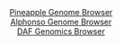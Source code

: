 <div id="Pineapple_Genome_Browser" align="center">
  <a href="https://igv.org/app/?sessionURL=blob:zZJdT9swFIb_iyXQJqWJnTTNh4SmwtquKoxCCV1BKHISJ_Xq2KntpkDV_z6DNu2GSfRi0yRf2Ef.eM_jZwdaIhUVHMTAtZFvIwQsoJZiO8N1w8hXXBMF4hIzRSwgSUkk4TkB8Q6UWGmcXJ.bk0utGxU7DtVNp8a8ErbybFzjZ8HxVtm5qJ0zwRjOhMRaSOWcStwKh1ZtZ0sy3DS2eduzfafAGjuYNUvBlXAawqt0a.5Lf5XSinBRk7TeME1fA6Qmj8lY2CX.1J_P.nlOlJqQp3Fx0p.M.7feILkb9c7ukssv86Q3P57RimO9keTk.cg97Rebb0XY1PiRSTRdLK.mi.HN.YQkR97n48FjQyVRJyhAoRf6QS8waCgvyOP_1LUZ9MDOL0cZDgclgYNgFHX9hA2mq..zKqPJ4s2.Q7C3ABP5xpgA8qUMYgQtD_Ys3.11XqYotCCMDB0pKIjvHyygJc5XZvv9DuinxvgCFFlvXtWxgJAFkSDuRBAGKIpcvxt0YRShvbUDG8n.Htphch0F0O27bi8tKdNG5iJVvFE25txu89Kung9kuWrz7tXQ8y796UXZ3h65w_HY0.3oRa4FGf.BpwXM869faJp9T6p_Yt57gtg6O1S3dWmohCxHN8HZhMwMGa3PYdjcrMvxVq_eRPQi02F4SiFrrM1.UzHLn9a1WFLMtSm0VNGMMqqf5oak2IIYuZ6RF.SCCWMjkFX2AVrQQj78.FtSb_.w_wE-">Pineapple Genome Browser</a>
</div>
<div id="Alphonso_Genome_Browser" align="center">
  <a href="https://igv.org/app/?sessionURL=blob:zZJdb5swGIX_i6VWm0T4MAECUjXRNm3TtF1HRNMPVciAIV7BJraBfCj_fW61aTer1FxsmuQL.9Vrv.ccP1vQYS4IoyAAULcc3bKABsSC9TNUNxW.QTUWIChQJbAGOC4wxzTDINiCAgmJ4uhK3VxI2YjAMIhsBjWiJdOFraMabRhFvdAzVhsnrKpQyjiSjAvjmKOOGaTsBj1OUdPoaratO0aOJDJQ1SwYFcxoMC2TXr2X_ColJaasxkndVpK8CUiUHqUx1wv0JZzPwizDQkzxepIfhdNJeGeP48dz9.Qx_noxj9354YyUFMmW46PV8NzdROMDeNYvJ5P4sruIwvX67r6OVOnh.sA.PRyvGsKxOLI8a2SPHM99DYfQHK_.J99qkT2942uPDf2pb67C6Pt9O7yNozbN0FQ578x3nO80ULGsVTSAbMG9wDI123Q1B7qD16010kzTV_lwRkDw9KwByVH2otqftkCuG8UMEHjZvuGjAcZzzEEw8E3Ts3wfOkNvaPq.tdO2oOXV3wv3LI58z4QhhG5SkEoqoPNE0EboiFK9ywq93OyZ5kn62L0sNxYiL.vIfvh2PMPNOb049WT5xyyh8q9Gv32gMvoRRf.Eu48I0WW6L2z9VencjK_hbTi6SvP0TEKIHEimy8v349kvmoLxGknVryrq.JO2DnGCqFSFjgiSkorI9VylyHoQWNBW0IKMVUxRCHiZfjI1U7Mc8_NvOO3d8.4H">Alphonso Genome Browser</a>
</div>


<div id="DAF_Genomics_Browser" align="center">
  <a href="https://igv.org/app/?sessionURL=blob:tZFra9swFIb_iyD9ZDuWfIsNYTipu4bswmLcbCklaPZx7EW2PElukoX89wmvY7BRxqADSUicy_vqPGf0CELWvEURIhb2LIyRgWTFDyltOgbvaAMSRSVlEgwkoAQBbQ4oOqOSSkWz1RtdWSnVyWg8Lmhp7qDlTZ1LSzoW7UzJe1WBTjWJRRv6jbf0IK2cNzpZ0TFlXcVbycc0z0FK0x530O62B6qPn7Ht0BK2Tc9UPahutQltrLBKqt3WbQHHvxj5D8p61a_idRoP9Us4LYppvFzEd06SbV778032_nad.eurtN61VPUCppVu_pj0d8cO9svVl_TDuuG4n3Wrko.c66vk2NUC5BQHeOJMPD_00MVAjOe9RoDySuAIu0ZAJgZxXfPp6ni.noHgNYruHwykBM33Ov3.jNSp06CQhK_9wMxAXBQgUGSGth3gMCSeG7h2GOKLcUa9YC9M8iZbhYFNYkJ86zNttH5Zs2F8WujP4Eth_K2z3v.KSS6Sk6rmt59mJ8b6j5vrNHk7L_YjMhuRG7x_BpWBnv1ayUVDlQ79eD6BoUwrNtCqX2Scy8PlOw--">DAF Genomics Browser</a>
</div>

